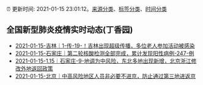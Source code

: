 :alarm_clock: 更新时间: 2021-01-15 23:01:12。[来源分类](../README.md)、[标签分类](../TAGS.md)、[时间分类](../TIMELINE.md)

## 全国新型肺炎疫情实时动态(丁香园)




- [2021-01-15-吉林｜1-传-19-！吉林出现超级传播，多位老人参加活动被感染](http://app.cctv.com/special/cportal/detail/arti/index.html?id=ArtiftZfmumTIvfV2NKrMVl9210115&isfromapp=1) 
- [2021-01-15-石家庄｜第二轮核酸检测全部完成，累计发现阳性病例-247-例](http://app.cctv.com/special/cportal/detail/arti/index.html?id=Artio0qGZdxps9TH7U7k1dXF210115&isfromapp=1) 
- [2021-01-15-1.15｜石家庄-9-地调为中风险，东北多地出现新增，北京浙江修改外地返回政策](http://app.cctv.com/special/cportal/detail/arti/index.html?id=ArtiEIAdFbchdecgBmN5jS8A210115&isfromapp=1) 
- [2021-01-15-北京｜中高风险地区人员非必要不进京，防止通过第三地进返京](http://app.cctv.com/special/cportal/detail/arti/index.html?id=ArtiYmqcYtzFWTNk59YtuSdr210115&isfromapp=1) 